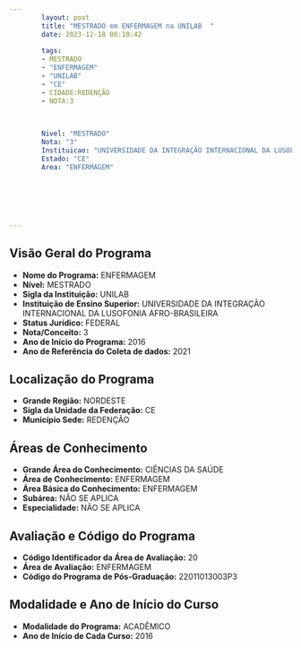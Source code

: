 ```yaml
---
        layout: post
        title: "MESTRADO em ENFERMAGEM na UNILAB  "
        date: 2023-12-18 00:10:42
     
        tags:
        - MESTRADO
        - "ENFERMAGEM"
        - "UNILAB"
        - "CE"
        - CIDADE:REDENÇÃO
        - NOTA:3
        
       

        Nivel: "MESTRADO"
        Nota: "3"
        Instituicao: "UNIVERSIDADE DA INTEGRAÇÃO INTERNACIONAL DA LUSOFONIA AFRO-BRASILEIRA"
        Estado: "CE"
        Area: "ENFERMAGEM"
        
        
        
        
        
        
---
```

## Visão Geral do Programa
- **Nome do Programa:** ENFERMAGEM
- **Nível:** MESTRADO
- **Sigla da Instituição:** UNILAB
- **Instituição de Ensino Superior:** UNIVERSIDADE DA INTEGRAÇÃO INTERNACIONAL DA LUSOFONIA AFRO-BRASILEIRA
- **Status Jurídico:** FEDERAL
- **Nota/Conceito:** 3
- **Ano de Início do Programa:** 2016
- **Ano de Referência do Coleta de dados:** 2021

## Localização do Programa
- **Grande Região:** NORDESTE
- **Sigla da Unidade da Federação:** CE
- **Município Sede:** REDENÇÃO

## Áreas de Conhecimento
- **Grande Área do Conhecimento:** CIÊNCIAS DA SAÚDE
- **Área de Conhecimento:** ENFERMAGEM
- **Área Básica do Conhecimento:** ENFERMAGEM
- **Subárea:** NÃO SE APLICA
- **Especialidade:** NÃO SE APLICA

## Avaliação e Código do Programa
- **Código Identificador da Área de Avaliação:** 20
- **Área de Avaliação:** ENFERMAGEM
- **Código do Programa de Pós-Graduação:** 22011013003P3


## Modalidade e Ano de Início do Curso
- **Modalidade do Programa:** ACADÊMICO
- **Ano de Início de Cada Curso:** 2016

